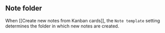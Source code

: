 ## Note folder

When [[Create new notes from Kanban cards]], the `Note template` setting determines the folder in which new notes are created.
